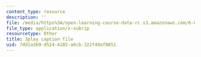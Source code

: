 ```yaml
---
content_type: resource
description: ''
file: /media/https%3A/open-learning-course-data-rc.s3.amazonaws.com/6-849-geometric-folding-algorithms-linkages-origami-polyhedra-fall-2012/7dd1a369d5244285a6cb322f49af0851_yvatNaV6Bog.srt
file_type: application/x-subrip
resourcetype: Other
title: 3play caption file
uid: 7dd1a369-d524-4285-a6cb-322f49af0851
---
```

